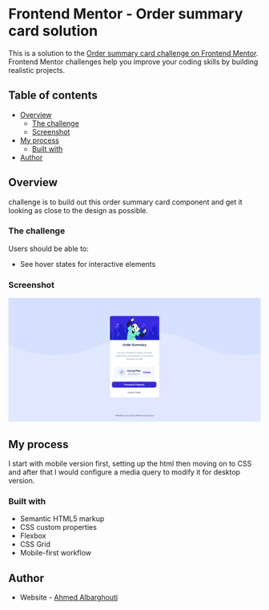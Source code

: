 # Frontend Mentor - Order summary card solution

This is a solution to the [Order summary card challenge on Frontend Mentor](https://www.frontendmentor.io/challenges/order-summary-component-QlPmajDUj). Frontend Mentor challenges help you improve your coding skills by building realistic projects. 

## Table of contents

- [Overview](#overview)
  - [The challenge](#the-challenge)
  - [Screenshot](#screenshot)
- [My process](#my-process)
  - [Built with](#built-with)
- [Author](#author)


## Overview

challenge is to build out this order summary card component and get it looking as close to the design as possible.

### The challenge

Users should be able to:

- See hover states for interactive elements

### Screenshot

![](./screenshot.png)


## My process

I start with mobile version first, setting up the html then moving on to CSS and after that I would configure a media query to modify it for desktop version.

### Built with

- Semantic HTML5 markup
- CSS custom properties
- Flexbox
- CSS Grid
- Mobile-first workflow


## Author

- Website - [Ahmed Albarghouti](https://ahmedalbarghouti.github.io)



